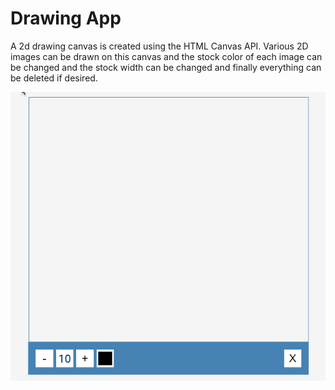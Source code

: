 # Drawing App
A 2d drawing canvas is created using the HTML Canvas API. Various 2D images can be drawn on this canvas and the stock color of each image can be changed and the stock width can be changed and finally everything can be deleted if desired.


<img src="/drawing-app.gif" alt="drawing app">